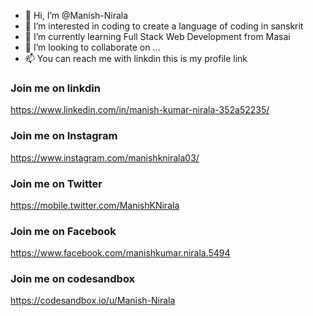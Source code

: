- 👋 Hi, I’m @Manish-Nirala
- 👀 I’m interested in coding to create a language of coding in sanskrit
- 🌱 I’m currently learning Full Stack Web Development from Masai
- 💞️ I’m looking to collaborate on ...
- 📫 You can reach me with linkdin this is my profile link


### Join me on linkdin
https://www.linkedin.com/in/manish-kumar-nirala-352a52235/
### Join me on Instagram
https://www.instagram.com/manishknirala03/
### Join me on Twitter
https://mobile.twitter.com/ManishKNirala
### Join me on Facebook
https://www.facebook.com/manishkumar.nirala.5494
<!---
Manish-Nirala/Manish-Nirala is a ✨ special ✨ repository because its `README.md` (this file) appears on your GitHub profile.
You can click the Preview link to take a look at your changes.
--->
### Join me on codesandbox
https://codesandbox.io/u/Manish-Nirala
